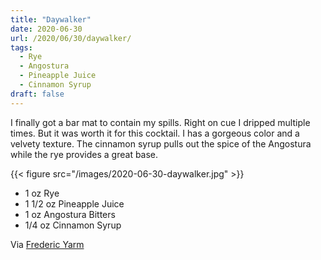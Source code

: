 ```yaml
---
title: "Daywalker"
date: 2020-06-30
url: /2020/06/30/daywalker/
tags:
  - Rye
  - Angostura
  - Pineapple Juice
  - Cinnamon Syrup
draft: false
---
```


I finally got a bar mat to contain my spills. Right on cue I dripped multiple times. But it was worth it for this cocktail. I has a gorgeous color and a velvety texture. The cinnamon syrup pulls out the spice of the Angostura while the rye provides a great base. 

{{< figure src="/images/2020-06-30-daywalker.jpg" >}}

* 1 oz Rye
* 1 1/2 oz Pineapple Juice
* 1 oz Angostura Bitters
* 1/4 oz Cinnamon Syrup

Via [Frederic Yarm](http://cocktailvirgin.blogspot.com/2019/01/daywalker.html)
